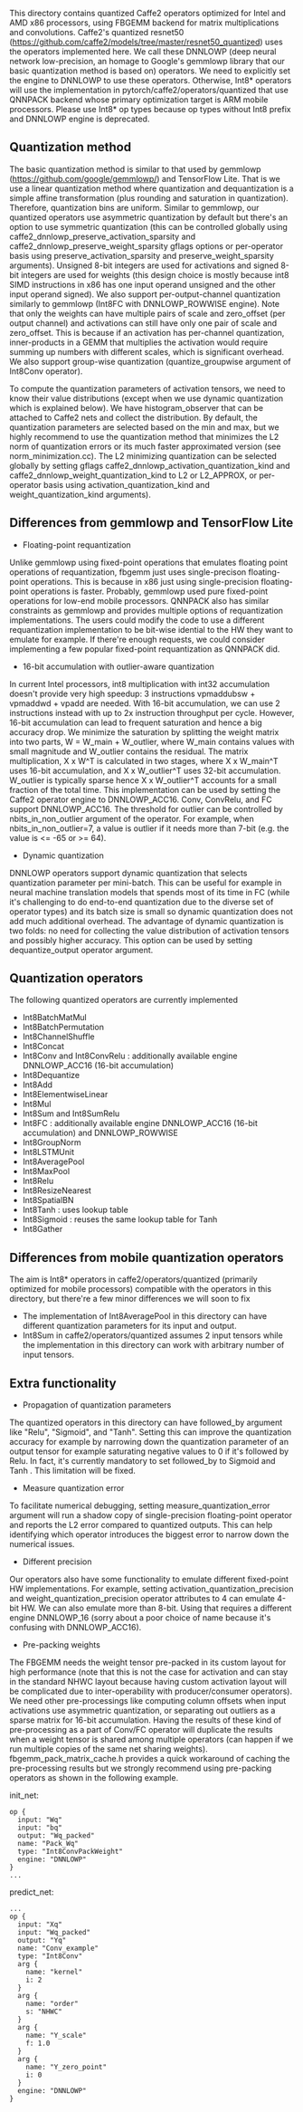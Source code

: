 This directory contains quantized Caffe2 operators optimized for Intel and AMD x86 processors, using FBGEMM backend for matrix multiplications and convolutions.
Caffe2's quantized resnet50 (https://github.com/caffe2/models/tree/master/resnet50_quantized) uses the operators implemented here.
We call these DNNLOWP (deep neural network low-precision, an homage to Google's gemmlowp library that our basic quantization method is based on) operators.
We need to explicitly set the engine to DNNLOWP to use these operators. Otherwise, Int8* operators will use the implementation in pytorch/caffe2/operators/quantized that use QNNPACK backend whose primary optimization target is ARM mobile processors.
Please use Int8* op types because op types without Int8 prefix and DNNLOWP engine is deprecated.

## Quantization method

The basic quantization method is similar to that used by gemmlowp (https://github.com/google/gemmlowp/) and TensorFlow Lite.
That is we use a linear quantization method where quantization and dequantization is a simple affine transformation (plus rounding and saturation in quantization). Therefore, quantization bins are uniform.
Similar to gemmlowp, our quantized operators use asymmetric quantization by default but there's an option to use symmetric quantization (this can be controlled globally using caffe2_dnnlowp_preserve_activation_sparsity and caffe2_dnnlowp_preserve_weight_sparsity gflags options or per-operator basis using preserve_activation_sparsity and preserve_weight_sparsity arguments).
Unsigned 8-bit integers are used for activations and signed 8-bit integers are used for weights (this design choice is mostly because int8 SIMD instructions in x86 has one input operand unsigned and the other input operand signed).
We also support per-output-channel quantization similarly to gemmlowp (Int8FC with DNNLOWP_ROWWISE engine). Note that only the weights can have multiple pairs of scale and zero_offset (per output channel) and activations can still have only one pair of scale and zero_offset. This is because if an activation has per-channel quantization, inner-products in a GEMM that multiplies the activation would require summing up numbers with different scales, which is significant overhead.
We also support group-wise quantization (quantize_groupwise argument of Int8Conv operator).

To compute the quantization parameters of activation tensors, we need to know their value distributions (except when we use dynamic quantization which is explained below). We have histogram_observer that can be attached to Caffe2 nets and collect the distribution. By default, the quantization parameters are selected based on the min and max, but we highly recommend to use the quantization method that minimizes the L2 norm of quantization errors or its much faster approximated version (see norm_minimization.cc). The L2 minimizing quantization can be selected globally by setting gflags caffe2_dnnlowp_activation_quantization_kind and caffe2_dnnlowp_weight_quantization_kind to L2 or L2_APPROX, or per-operator basis using activation_quantization_kind and weight_quantization_kind arguments).

## Differences from gemmlowp and TensorFlow Lite

* Floating-point requantization

Unlike gemmlowp using fixed-point operations that emulates floating point operations of requantization, fbgemm just uses single-precison floating-point operations. This is because in x86 just using single-precision floating-point operations is faster. Probably, gemmlowp used pure fixed-point operations for low-end mobile processors. QNNPACK also has similar constraints as gemmlowp and provides multiple options of requantization implementations.
The users could modify the code to use a different requantization implementation to be bit-wise idential to the HW they want to emulate for example. If there're enough requests, we could consider implementing a few popular fixed-point requantization as QNNPACK did.

* 16-bit accumulation with outlier-aware quantization

In current Intel processors, int8 multiplication with int32 accumulation doesn't provide very high speedup: 3 instructions vpmaddubsw + vpmaddwd + vpadd are needed. With 16-bit accumulation, we can use 2 instructions instead with up to 2x instruction throughput per cycle. However, 16-bit accumulation can lead to frequent saturation and hence a big accuracy drop. We minimize the saturation by splitting the weight matrix into two parts, W = W_main + W_outlier, where W_main contains values with small magnitude and W_outlier contains the residual. The matrix multiplication, X x W^T is calculated in two stages, where X x W_main^T uses 16-bit accumulation, and X x W_outlier^T uses 32-bit accumulation. W_outlier is typically sparse hence X x W_outlier^T accounts for a small fraction of the total time.
This implementation can be used by setting the Caffe2 operator engine to DNNLOWP_ACC16. Conv, ConvRelu, and FC support DNNLOWP_ACC16. The threshold for outlier can be controlled by nbits_in_non_outlier argument of the operator. For example, when nbits_in_non_outlier=7, a value is outlier if it needs more than 7-bit (e.g. the value is <= -65 or >= 64).

* Dynamic quantization

DNNLOWP operators support dynamic quantization that selects quantization parameter per mini-batch. This can be useful for example in neural machine translation models that spends most of its time in FC (while it's challenging to do end-to-end quantization due to the diverse set of operator types) and its batch size is small so dynamic quantization does not add much additional overhead. The advantage of dynamic quantization is two folds: no need for collecting the value distribution of activation tensors and possibly higher accuracy. This option can be used by setting dequantize_output operator argument.

## Quantization operators

The following quantized operators are currently implemented
* Int8BatchMatMul
* Int8BatchPermutation
* Int8ChannelShuffle
* Int8Concat
* Int8Conv and Int8ConvRelu : additionally available engine DNNLOWP_ACC16 (16-bit accumulation)
* Int8Dequantize
* Int8Add
* Int8ElementwiseLinear
* Int8Mul
* Int8Sum and Int8SumRelu
* Int8FC : additionally available engine DNNLOWP_ACC16 (16-bit accumulation) and DNNLOWP_ROWWISE
* Int8GroupNorm
* Int8LSTMUnit
* Int8AveragePool
* Int8MaxPool
* Int8Relu
* Int8ResizeNearest
* Int8SpatialBN
* Int8Tanh : uses lookup table
* Int8Sigmoid : reuses the same lookup table for Tanh
* Int8Gather

## Differences from mobile quantization operators

The aim is Int8* operators in caffe2/operators/quantized (primarily optimized for mobile processors) compatible with the operators in this directory, but there're a few minor differences we will soon to fix

* The implementation of Int8AveragePool in this directory can have different quantization parameters for its input and output.
* Int8Sum in caffe2/operators/quantized assumes 2 input tensors while the implementation in this directory can work with arbitrary number of input tensors.

## Extra functionality

* Propagation of quantization parameters

The quantized operators in this directory can have followed_by argument like "Relu", "Sigmoid", and "Tanh".
Setting this can improve the quantization accuracy for example by narrowing down the quantization parameter of an output tensor for example saturating negative values to 0 if it's followed by Relu.
In fact, it's currently mandatory to set followed_by to Sigmoid and Tanh . This limitation will be fixed.

* Measure quantization error

To facilitate numerical debugging, setting measure_quantization_error argument will run a shadow copy of single-precision floating-point operator and reports the L2 error compared to quantized outputs. This can help identifying which operator introduces the biggest error to narrow down the numerical issues.

* Different precision

Our operators also have some functionality to emulate different fixed-point HW implementations. For example, setting activation_quantization_precision and weight_quantization_precision operator attributes to 4 can emulate 4-bit HW. We can also emulate more than 8-bit. Using that requires a different engine DNNLOWP_16 (sorry about a poor choice of name because it's confusing with DNNLOWP_ACC16).

* Pre-packing weights

The FBGEMM needs the weight tensor pre-packed in its custom layout for high performance (note that this is not the case for activation and can stay in the standard NHWC layout because having custom activation layout will be complicated due to inter-operability with producer/consumer operators). We need other pre-processings like computing column offsets when input activations use asymmetric quantization, or separating out outliers as a sparse matrix for 16-bit accumulation. Having the results of these kind of pre-processing as a part of Conv/FC operator will duplicate the results when a weight tensor is shared among multiple operators (can happen if we run multiple copies of the same net sharing weights). fbgemm_pack_matrix_cache.h provides a quick workaround of caching the pre-processing results but we strongly recommend using pre-packing operators as shown in the following example.

init_net:
```
op {
  input: "Wq"
  input: "bq"
  output: "Wq_packed"
  name: "Pack_Wq"
  type: "Int8ConvPackWeight"
  engine: "DNNLOWP"
}
...
```

predict_net:
```
...
op {
  input: "Xq"
  input: "Wq_packed"
  output: "Yq"
  name: "Conv_example"
  type: "Int8Conv"
  arg {
    name: "kernel"
    i: 2
  }
  arg {
    name: "order"
    s: "NHWC"
  }
  arg {
    name: "Y_scale"
    f: 1.0
  }
  arg {
    name: "Y_zero_point"
    i: 0
  }
  engine: "DNNLOWP"
}
```
